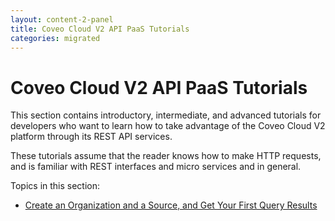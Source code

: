 ```yaml
---
layout: content-2-panel
title: Coveo Cloud V2 API PaaS Tutorials
categories: migrated
---
```


# Coveo Cloud V2 API PaaS Tutorials

This section contains introductory, intermediate, and advanced tutorials for developers who want to learn how to take advantage of the Coveo Cloud V2 platform through its REST API services.

These tutorials assume that the reader knows how to make HTTP requests, and is familiar with REST interfaces and micro services and in general.

Topics in this section:

-   [Create an Organization and a Source, and Get Your First Query Results](Create_an_Organization_and_a_Source,_and_Get_Your_First_Query_Results)

